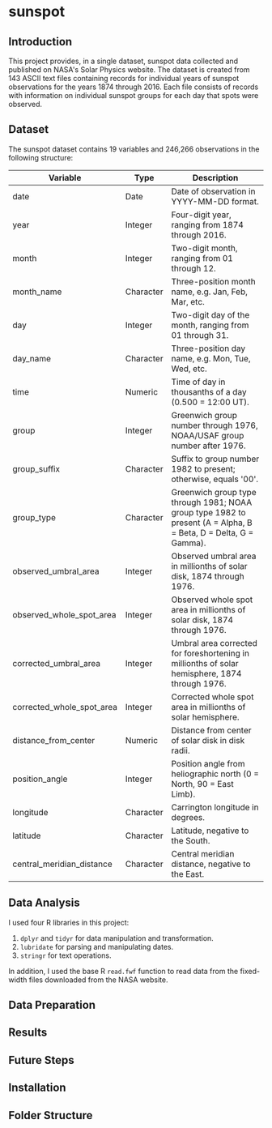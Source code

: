 # sunspot

## Introduction

This project provides, in a single dataset, sunspot data collected and published on NASA's Solar Physics website. The dataset is created from 143 ASCII text files containing records for individual years of sunspot observations for the years 1874 through 2016. Each file consists of records with information on individual sunspot groups for each day that spots were observed.

## Dataset

The sunspot dataset contains 19 variables and 246,266 observations in the following structure:

| Variable                  | Type      | Description                                                                                                     |
|---------------------------|-----------|-----------------------------------------------------------------------------------------------------------------|
| date                      | Date      | Date of observation in YYYY-MM-DD format.                                                                       |
| year                      | Integer   | Four-digit year, ranging from 1874 through 2016.                                                                |
| month                     | Integer   | Two-digit month, ranging from 01 through 12.                                                                    |
| month_name                | Character | Three-position month name, e.g. Jan, Feb, Mar, etc.                                                             |
| day                       | Integer   | Two-digit day of the month, ranging from 01 through 31.                                                         |
| day_name                  | Character | Three-position day name, e.g. Mon, Tue, Wed, etc.                                                               |
| time                      | Numeric   | Time of day in thousanths of a day (0.500 = 12:00 UT).                                                          |
| group                     | Integer   | Greenwich group number through 1976, NOAA/USAF group number after 1976.                                         |
| group_suffix              | Character | Suffix to group number 1982 to present; otherwise, equals '00'.                                                 |
| group_type                | Character | Greenwich group type through 1981; NOAA group type 1982 to present (A = Alpha, B = Beta, D = Delta, G = Gamma). |
| observed_umbral_area      | Integer   | Observed umbral area in millionths of solar disk, 1874 through 1976.                                            |
| observed_whole_spot_area  | Integer   | Observed whole spot area in millionths of solar disk, 1874 through 1976.                                        |
| corrected_umbral_area     | Integer   | Umbral area corrected for foreshortening in millionths of solar hemisphere, 1874 through 1976.                  |
| corrected_whole_spot_area | Integer   | Corrected whole spot area in millionths of solar hemisphere.                                                    |
| distance_from_center      | Numeric   | Distance from center of solar disk in disk radii.                                                               |
| position_angle            | Integer   | Position angle from heliographic north (0 = North, 90 = East Limb).                                             |
| longitude                 | Character | Carrington longitude in degrees.                                                                                |
| latitude                  | Character | Latitude, negative to the South.                                                                                |
| central_meridian_distance | Character | Central meridian distance, negative to the East.                                                                |

## Data Analysis

I used four R libraries in this project:

1. `dplyr` and `tidyr` for data manipulation and transformation.
2. `lubridate` for parsing and manipulating dates.
3. `stringr` for text operations.

In addition, I used the base R `read.fwf` function to read data from the fixed-width
files downloaded from the NASA website.

## Data Preparation



## Results

## Future Steps

## Installation

## Folder Structure
